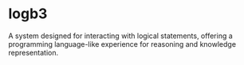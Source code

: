# logb3
A system designed for interacting with logical statements, offering a programming language-like experience for reasoning and knowledge representation.

